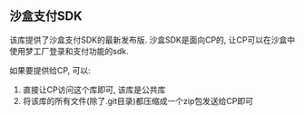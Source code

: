 ## 沙盒支付SDK

该库提供了沙盒支付SDK的最新发布版. 沙盒SDK是面向CP的, 让CP可以在沙盒中使用梦工厂登录和支付功能的sdk.

如果要提供给CP, 可以:

1. 直接让CP访问这个库即可, 该库是公共库
2. 将该库的所有文件(除了.git目录)都压缩成一个zip包发送给CP即可